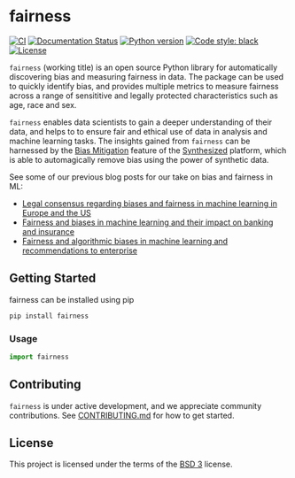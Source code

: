 # fairness
[![CI](https://github.com/synthesized-io/fairness/workflows/CI/badge.svg)](https://github.com/synthesized-io/fairness/actions)
[![Documentation Status](https://readthedocs.org/projects/fairness/badge/?version=latest)]()
[![Python version](https://img.shields.io/badge/python-3.6%20%7C%203.7%20%7C%203.8%20%7C%203.9-blue.svg)]()
[![Code style: black](https://img.shields.io/badge/code%20style-black-000000.svg)](https://github.com/psf/black)
[![License](https://img.shields.io/badge/License-BSD%203--Clause-blue.svg)](https://opensource.org/licenses/BSD-3-Clause)


``fairness`` (working title) is an open source Python library for automatically discovering bias and measuring fairness in data. The package can be used to quickly identify bias, and provides multiple metrics to measure fairness across a range of sensititive and legally protected characteristics such as age, race and sex.

``fairness`` enables data scientists to gain a deeper understanding of their data, and helps to to ensure fair and ethical use of data in analysis and machine learning tasks. The insights gained from ``fairness`` can be harnessed by the [Bias Mitigation](https://www.synthesized.io/post/synthesized-mitigates-bias-in-data) feature of the [Synthesized](https://synthesized.io) platform, which is able to automagically remove bias using the power of synthetic data.

See some of our previous blog posts for our take on bias and fairness in ML:

- [Legal consensus regarding biases and fairness in machine learning in Europe and the US](https://www.synthesized.io/post/discrimination-by-artificial-intelligence-2)
- [Fairness and biases in machine learning and their impact on banking and insurance](https://www.synthesized.io/post/fairness-and-biases-in-machine-learning-and-their-impact-on-banking-and-insurance)
- [Fairness and algorithmic biases in machine learning and recommendations to enterprise](https://www.synthesized.io/post/fairness-and-algorithmic-biases-in-machine-learning-and-recommendations)



## Getting Started

fairness can be installed using pip
```bash
pip install fairness
```

### Usage
```python
import fairness
```

## Contributing

``fairness`` is under active development, and we appreciate community contributions. See [CONTRIBUTING.md](https://github.com/synthesized-io/fairness/blob/main/.github/CONTRIBUTING.md) for how to get started.


## License

This project is licensed under the terms of the [BSD 3](https://github.com/synthesized-io/fairness/blob/main/LICENSE.md) license.
